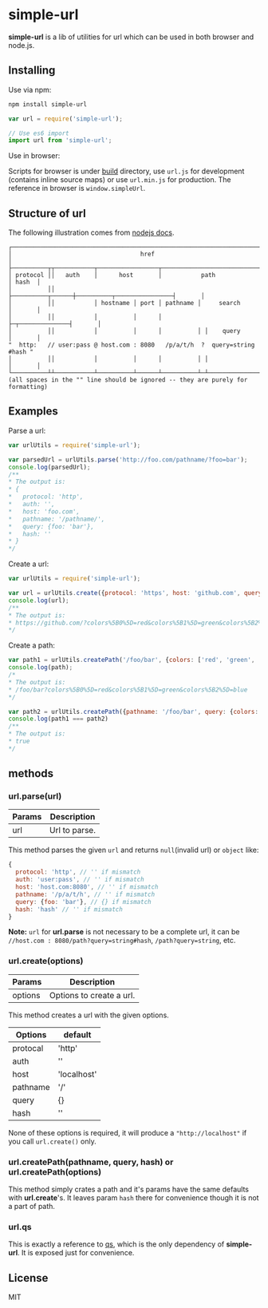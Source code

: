 # simple-url
**simple-url** is a lib of utilities for url which can be used in both browser and node.js.

## Installing
Use via npm:
```bash
npm install simple-url
```
```javascript
var url = require('simple-url');

// Use es6 import
import url from 'simple-url';
```
Use in browser:

Scripts for browser is under [build](https://github.com/Jimmy-YMJ/simple-url/tree/master/build) directory, use `url.js` for development (contains inline source maps) or use `url.min.js` for production. The reference in browser is `window.simpleUrl`.

## Structure of url
The following illustration comes from [nodejs docs](https://nodejs.org/api/url.html).
```
┌─────────────────────────────────────────────────────────────────────────────┐
│                                    href                                     │
├──────────┬┬───────────┬─────────────────┬───────────────────────────┬───────┤
│ protocol ││   auth    │      host       │           path            │ hash  │
│          ││           ├──────────┬──────┼──────────┬────────────────┤       │
│          ││           │ hostname │ port │ pathname │     search     │       │
│          ││           │          │      │          ├─┬──────────────┤       │
│          ││           │          │      │          │ │    query     │       │
"  http:   // user:pass @ host.com : 8080   /p/a/t/h  ?  query=string   #hash "
│          ││           │          │      │          │ │              │       │
└──────────┴┴───────────┴──────────┴──────┴──────────┴─┴──────────────┴───────┘
(all spaces in the "" line should be ignored -- they are purely for formatting)
```

## Examples

Parse a url:
```javascript
var urlUtils = require('simple-url');

var parsedUrl = urlUtils.parse('http://foo.com/pathname/?foo=bar');
console.log(parsedUrl);
/**
* The output is:
* {
*   protocol: 'http',
*   auth: '',
*   host: 'foo.com',
*   pathname: '/pathname/',
*   query: {foo: 'bar'},
*   hash: ''
* }
*/
```

Create a url:
```javascript
var urlUtils = require('simple-url');

var url = urlUtils.create({protocol: 'https', host: 'github.com', query: {colors: ['red', 'green', 'blue']}});
console.log(url);
/**
* The output is:
* https://github.com/?colors%5B0%5D=red&colors%5B1%5D=green&colors%5B2%5D=blue
*/
```

Create a path:
```javascript
var path1 = urlUtils.createPath('/foo/bar', {colors: ['red', 'green', 'blue']});
console.log(path);
/*
* The output is:
* /foo/bar?colors%5B0%5D=red&colors%5B1%5D=green&colors%5B2%5D=blue
*/

var path2 = urlUtils.createPath({pathname: '/foo/bar', query: {colors: ['red', 'green', 'blue']}});
console.log(path1 === path2)
/**
* The output is:
* true
*/
```

## methods
### url.parse(url)

| **Params** | **Description** |
| --- | --- |
| url |  Url to parse. |

This method parses the given `url` and returns `null`(invalid url) or `object` like:
```javascript
{
  protocol: 'http', // '' if mismatch
  auth: 'user:pass', // '' if mismatch
  host: 'host.com:8080', // '' if mismatch
  pathname: '/p/a/t/h', // '' if mismatch
  query: {foo: 'bar'}, // {} if mismatch
  hash: 'hash' // '' if mismatch
}
```
__Note:__ `url` for **url.parse** is not necessary to be a complete url, it can be `//host.com : 8080/path?query=string#hash`, `/path?query=string`, etc.

### url.create(options)

| **Params** | **Description** |
| --- | --- |
| options |  Options to create a url. |

This method creates a url with the given options.

| **Options** | **default** |
| --- | --- |
| protocal |  'http' |
| auth | '' |
| host |  'localhost' |
| pathname |  '/' |
| query |  {} |
| hash |  '' |

None of these options is required, it will produce a `"http://localhost"` if you call `url.create()` only.

### url.createPath(pathname, query, hash) or url.createPath(options)

This method simply crates a path and it's params have the same defaults with **url.create**'s. It leaves param `hash` there for convenience though it is not a part of path.

### url.qs

This is exactly a reference to [qs](https://github.com/ljharb/qs), which is the only dependency of **simple-url**. It is exposed just for convenience.

## License
MIT
